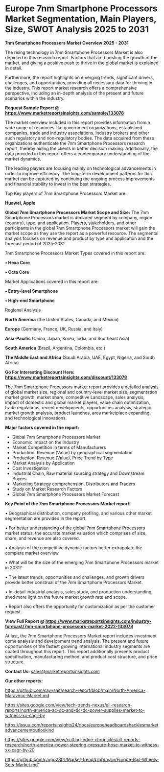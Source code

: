 # Europe 7nm Smartphone Processors Market Segmentation, Main Players, Size, SWOT Analysis 2025 to 2031

<Strong> 7nm Smartphone Processors Market Overview 2025 - 2031</strong>

The rising technology in 7nm Smartphone Processors Market is also depicted in this research report. Factors that are boosting the growth of the market, and giving a positive push to thrive in the global market is explained in detail.

Furthermore, the report highlights on emerging trends, significant drivers, challenges, and opportunities, providing all necessary data for thriving in the industry. This report market research offers a comprehensive perspective, including an in-depth analysis of the present and future scenarios within the industry.

<strong>Request Sample Report @ <a href=https://www.marketreportsinsights.com/sample/133078>https://www.marketreportsinsights.com/sample/133078</a></strong>

The market overview included in this report provides information from a wide range of resources like government organizations, established companies, trade and industry associations, industry brokers and other such regulatory and non-regulatory bodies. The data acquired from these organizations authenticate the 7nm Smartphone Processors research report, thereby aiding the clients in better decision making. Additionally, the data provided in this report offers a contemporary understanding of the market dynamics.

The leading players are focusing mainly on technological advancements in order to improve efficiency. The long-term development patterns for this market can be captured by continuing the ongoing process improvements and financial stability to invest in the best strategies.

Top Key players of 7nm Smartphone Processors Market are:

<strong>Huawei, Apple</strong>

<strong><b>Global 7nm Smartphone Processors Market Scope and Size:</b></strong>
The 7nm Smartphone Processors market is declared segment by company, region (country), type, and application. Players, stakeholders, and other participants in the global 7nm Smartphone Processors market will gain the market scope as they use the report as a powerful resource. The segmental analysis focuses on revenue and product by type and application and the forecast period of 2025-2031.

7nm Smartphone Processors Market Types covered in this report are:

<strong>• Hexa Core

• Octa Core</strong>

Market Applications covered in this report are:

<strong>• Entry-level Smartphone

• High-end Smartphone</strong> 

Regional Analysis

<strong>North America</strong> (the United States, Canada, and Mexico)

<strong>Europe</strong> (Germany, France, UK, Russia, and Italy)

<strong>Asia-Pacific</strong> (China, Japan, Korea, India, and Southeast Asia)

<strong>South America</strong> (Brazil, Argentina, Colombia, etc.)

<strong>The Middle East and Africa</strong> (Saudi Arabia, UAE, Egypt, Nigeria, and South Africa)

<strong>Go For Interesting Discount Here: <a href=https://www.marketreportsinsights.com/discount/133078>https://www.marketreportsinsights.com/discount/133078</a></strong>

The 7nm Smartphone Processors market report provides a detailed analysis of global market size, regional and country-level market size, segmentation market growth, market share, competitive Landscape, sales analysis, impact of domestic and global market players, value chain optimization, trade regulations, recent developments, opportunities analysis, strategic market growth analysis, product launches, area marketplace expanding, and technological innovations.

<strong><b>Major factors covered in the report:</b></strong>
<ul>
  <li>Global 7nm Smartphone Processors Market </li>
  <li>Economic Impact on the Industry</li>
  <li>Market Competition in terms of Manufacturers</li>
  <li>Production, Revenue (Value) by geographical segmentation</li>
  <li>Production, Revenue (Value), Price Trend by Type</li>
  <li>Market Analysis by Application</li>
  <li>Cost Investigation</li>
  <li>Industrial Chain, Raw material sourcing strategy and Downstream Buyers</li>
  <li>Marketing Strategy comprehension, Distributors and Traders</li>
  <li>Study on Market Research Factors</li>
  <li>Global 7nm Smartphone Processors Market Forecast</li>
</ul>

<strong><b>Key Point of the 7nm Smartphone Processors Market report:</b></strong>

• Geographical distribution, company profiling, and various other market segmentation are provided in the report.

• For better understanding of the global 7nm Smartphone Processors market status, the accurate market valuation which comprises of size, share, and revenue are also covered.

• Analysis of the competitive dynamic factors better extrapolate the complete market overview

• What will be the size of the emerging 7nm Smartphone Processors market in 2031?

• The latest trends, opportunities and challenges, and growth drivers provide better construal of the 7nm Smartphone Processors Market.

• In-detail industrial analysis, sales study, and production understanding shed more light on the future market growth rate and scope.

• Report also offers the opportunity for customization as per the customer request.

<strong><b>View Full Report @ <a href=https://www.marketreportsinsights.com/industry-forecast/7nm-smartphone-processors-market-2022-133078>https://www.marketreportsinsights.com/industry-forecast/7nm-smartphone-processors-market-2022-133078</a></b></strong>


At last, the 7nm Smartphone Processors Market report includes investment come analysis and development trend analysis. The present and future opportunities of the fastest growing international industry segments are coated throughout this report. This report additionally presents product specification, manufacturing method, and product cost structure, and price structure.

<strong>Contact Us:</strong>
sales@marketreportsinsights.com

<strong>Our other reports:</strong>

<a href=https://github.com/sayysaif/search-report/blob/main/North-America-Maraviroc-Market.md>https://github.com/sayysaif/search-report/blob/main/North-America-Maraviroc-Market.md</a>

<a href=https://sites.google.com/view/tech-trends-nexus/all-research-reports/north-america-ac-dc-and-dc-dc-power-supplies-market-to-witness-xx-cagr-by>https://sites.google.com/view/tech-trends-nexus/all-research-reports/north-america-ac-dc-and-dc-dc-power-supplies-market-to-witness-xx-cagr-by</a>

<a href=https://issuu.com/reportsinsights24/docs/europeheadboardshacklesmarketadvancementoutlookind>https://issuu.com/reportsinsights24/docs/europeheadboardshacklesmarketadvancementoutlookind</a>

<a href=https://sites.google.com/view/cutting-edge-chronicles/all-reports-research/north-america-power-steering-pressure-hose-market-to-witness-xx-cagr-by-20>https://sites.google.com/view/cutting-edge-chronicles/all-reports-research/north-america-power-steering-pressure-hose-market-to-witness-xx-cagr-by-20</a>

<a href=https://github.com/cargo2301/Market-trend/blob/main/Europe-Rail-Wheels-Sets-Market.md>https://github.com/cargo2301/Market-trend/blob/main/Europe-Rail-Wheels-Sets-Market.md</a>"
